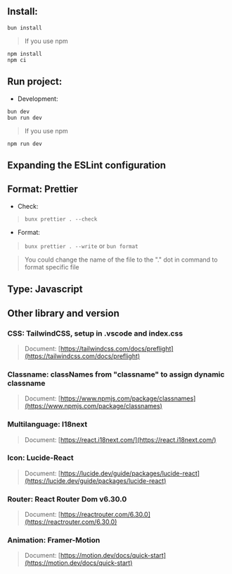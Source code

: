 ## Install:
> 
```
bun install
```
> If you use npm
```
npm install
npm ci 
```

## Run project:
* Development:
> 
```
bun dev
bun run dev
```
> If you use npm
```
npm run dev
``` 

## Expanding the ESLint configuration

## Format: Prettier
* Check:
> `bunx prettier . --check`
* Format:
> `bunx prettier . --write`
> or `bun format`

> You could change the name of the file to the "." dot in command to format specific file

## Type: Javascript

## Other library and version

### CSS: TailwindCSS, setup in .vscode and index.css
>Document: [https://tailwindcss.com/docs/preflight](https://tailwindcss.com/docs/preflight)
### Classname: classNames from "classname" to assign dynamic classname
>Document: [https://www.npmjs.com/package/classnames](https://www.npmjs.com/package/classnames)
### Multilanguage: I18next
>Document: [https://react.i18next.com/](https://react.i18next.com/)
### Icon: Lucide-React
>Document: [https://lucide.dev/guide/packages/lucide-react](https://lucide.dev/guide/packages/lucide-react)
### Router: React Router Dom v6.30.0
>Document: [https://reactrouter.com/6.30.0](https://reactrouter.com/6.30.0)
### Animation: Framer-Motion
>Document: [https://motion.dev/docs/quick-start](https://motion.dev/docs/quick-start)